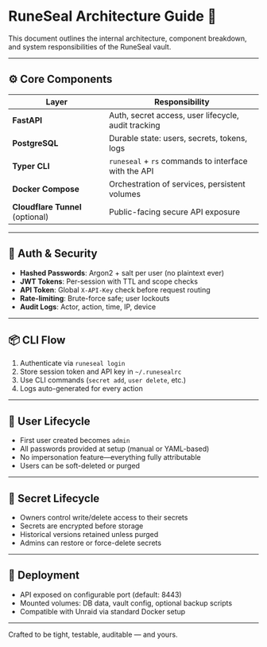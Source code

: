 # RuneSeal Architecture Guide 🧱

This document outlines the internal architecture, component breakdown, and system responsibilities of the RuneSeal vault.

---

## ⚙️ Core Components

| Layer         | Responsibility |
|---------------|----------------|
| **FastAPI**   | Auth, secret access, user lifecycle, audit tracking |
| **PostgreSQL**| Durable state: users, secrets, tokens, logs |
| **Typer CLI** | `runeseal` + `rs` commands to interface with the API |
| **Docker Compose** | Orchestration of services, persistent volumes |
| **Cloudflare Tunnel** (optional) | Public-facing secure API exposure |

---

## 🔐 Auth & Security

- **Hashed Passwords**: Argon2 + salt per user (no plaintext ever)
- **JWT Tokens**: Per-session with TTL and scope checks
- **API Token**: Global `X-API-Key` check before request routing
- **Rate-limiting**: Brute-force safe; user lockouts
- **Audit Logs**: Actor, action, time, IP, device

---

## 📦 CLI Flow

1. Authenticate via `runeseal login`
2. Store session token and API key in `~/.runesealrc`
3. Use CLI commands (`secret add`, `user delete`, etc.)
4. Logs auto-generated for every action

---

## 🧼 User Lifecycle

- First user created becomes `admin`
- All passwords provided at setup (manual or YAML-based)
- No impersonation feature—everything fully attributable
- Users can be soft-deleted or purged

---

## 🔐 Secret Lifecycle

- Owners control write/delete access to their secrets
- Secrets are encrypted before storage
- Historical versions retained unless purged
- Admins can restore or force-delete secrets

---

## 📡 Deployment

- API exposed on configurable port (default: 8443)
- Mounted volumes: DB data, vault config, optional backup scripts
- Compatible with Unraid via standard Docker setup

---

Crafted to be tight, testable, auditable — and yours.
